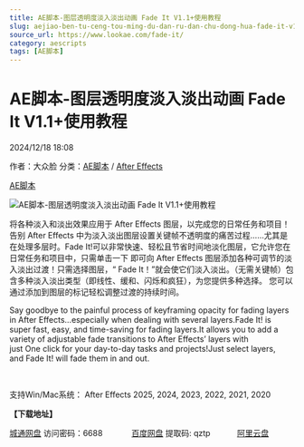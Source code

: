 ```yaml
---
title: AE脚本-图层透明度淡入淡出动画 Fade It V1.1+使用教程
slug: aejiao-ben-tu-ceng-tou-ming-du-dan-ru-dan-chu-dong-hua-fade-it-v1-1-shi-yong-jiao-cheng
source_url: https://www.lookae.com/fade-it/
category: aescripts
tags: [AE脚本]
---
```

# AE脚本-图层透明度淡入淡出动画 Fade It V1.1+使用教程

2024/12/18 18:08

作者：大众脸
分类：[AE脚本](https://www.lookae.com/after-effects/aescripts/) / [After Effects](https://www.lookae.com/after-effects/)

[AE脚本](https://www.lookae.com/tag/ae%e8%84%9a%e6%9c%ac/)

![AE脚本-图层透明度淡入淡出动画 Fade It V1.1+使用教程](https://www.lookae.com/wp-content/uploads/2024/12/Fade-It.jpg "AE脚本-图层透明度淡入淡出动画 Fade It V1.1+使用教程-LookAE.com")

将各种淡入和淡出效果应用于 After Effects 图层，以完成您的日常任务和项目！告别 After Effects 中为淡入淡出图层设置关键帧不透明度的痛苦过程……尤其是在处理多层时。Fade It!可以非常快速、轻松且节省时间地淡化图层，它允许您在日常任务和项目中，只需单击一下 即可向 After Effects 图层添加各种可调节的淡入淡出过渡！只需选择图层，“ Fade It！”就会使它们淡入淡出。（无需关键帧）包含多种淡入淡出类型（即线性、缓和、闪烁和疯狂），为您提供多种选择。 您可以通过添加到图层的标记轻松调整过渡的持续时间。

Say goodbye to the painful process of keyframing opacity for fading layers in After Effects…especially when dealing with several layers.Fade It! is super fast, easy, and time-saving for fading layers.It allows you to add a variety of adjustable fade transitions to After Effects’ layers with just One click for your day-to-day tasks and projects!Just select layers, and Fade It! will fade them in and out.

[﻿﻿﻿](http://cloud.video.taobao.com/play/u/null/p/1/e/6/t/1/499573760855.mp4)

支持Win/Mac系统： After Effects 2025, 2024, 2023, 2022, 2021, 2020

**【下载地址】**

[城通网盘](https://url70.ctfile.com/f/2827370-1438603537-773c52?p=4431) 访问密码：6688             [百度网盘](https://pan.baidu.com/s/1eu27jYwTO9xH5rwJbRgWNA?pwd=qztp) 提取码: qztp            [阿里云盘](https://www.alipan.com/s/aojU3gUZZ3f)
